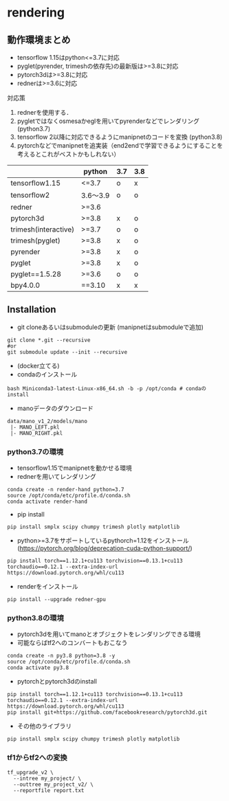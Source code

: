 # rendering

## 動作環境まとめ
- tensorflow 1.15はpython<=3.7に対応
- pyglet(pyrender, trimeshの依存先)の最新版は>=3.8に対応
- pytorch3dは>=3.8に対応
- rednerは>=3.6に対応

対応策
1. rednerを使用する．
2. pygletではなくosmesaかeglを用いてpyrenderなどでレンダリング (python3.7)
3. tensorflow 2以降に対応できるようにmanipnetのコードを変換 (python3.8)
4. pytorchなどでmanipnetを追実装（end2endで学習できるようにすることを考えるとこれがベストかもしれない）

||python|3.7|3.8|
|---|---|---|---|
|tensorflow1.15|<=3.7|o|x|
|tensorflow2|3.6～3.9|o|o|
|redner|>=3.6|||
|pytorch3d|>=3.8|x|o|
|trimesh(interactive)|>=3.7|o|o|
|trimesh(pyglet)|>=3.8|x|o|
|pyrender|>=3.8|x|o|
|pyglet|>=3.8|x|o|
|pyglet==1.5.28|>=3.6|o|o|
|bpy4.0.0|==3.10|x|x|

<!-- |pytorch1.12.0|>=3.7, <=3.10||CUDA 11.3, CUDNN 8.3.2.44 -->


## Installation
- git cloneあるいはsubmoduleの更新 (manipnetはsubmoduleで追加)
```
git clone *.git --recursive
#or
git submodule update --init --recursive
```
- (docker立てる)
- condaのインストール
```
bash Miniconda3-latest-Linux-x86_64.sh -b -p /opt/conda # condaのinstall
```

- manoデータのダウンロード
```
data/mano_v1_2/models/mano
 |- MANO_LEFT.pkl
 |- MANO_RIGHT.pkl
```

### python3.7の環境
- tensorflow1.15でmanipnetを動かせる環境
- rednerを用いてレンダリング
```
conda create -n render-hand python=3.7
source /opt/conda/etc/profile.d/conda.sh
conda activate render-hand
```
- pip install
```
pip install smplx scipy chumpy trimesh plotly matplotlib
```
- python>=3.7をサポートしているpythorch=1.12をインストール (https://pytorch.org/blog/deprecation-cuda-python-support/)
```
pip install torch==1.12.1+cu113 torchvision==0.13.1+cu113 torchaudio==0.12.1 --extra-index-url https://download.pytorch.org/whl/cu113
```
- renderをインストール
```
pip install --upgrade redner-gpu
```


### python3.8の環境
- pytorch3dを用いてmanoとオブジェクトをレンダリングできる環境
- 可能ならばtf2へのコンバートもおこなう

```
conda create -n py3.8 python=3.8 -y
source /opt/conda/etc/profile.d/conda.sh
conda activate py3.8
```
- pytorchとpytorch3dのinstall
```
pip install torch==1.12.1+cu113 torchvision==0.13.1+cu113 torchaudio==0.12.1 --extra-index-url https://download.pytorch.org/whl/cu113
pip install git+https://github.com/facebookresearch/pytorch3d.git
```
- その他のライブラリ
```
pip install smplx scipy chumpy trimesh plotly matplotlib
```

### tf1からtf2への変換
```
tf_upgrade_v2 \
  --intree my_project/ \
  --outtree my_project_v2/ \
  --reportfile report.txt
```